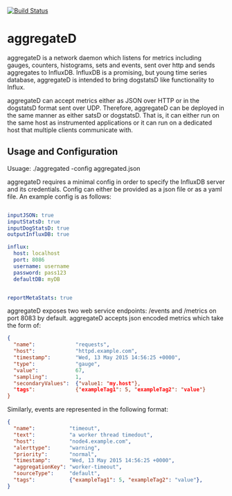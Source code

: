 [![Build Status](https://travis-ci.org/ccpgames/aggregateD.svg?branch=master)](https://travis-ci.org/ccpgames/ccp-aggregateD)

aggregateD
===========

aggregateD is a network daemon which listens for metrics including gauges, counters, histograms, sets and events, sent over http and sends aggregates to InfluxDB. InfluxDB is a promising, but young time series database, aggregateD is intended to bring dogstatsD like functionality to Influx.

aggregateD can accept metrics either as JSON over HTTP or in the dogstatsD format sent over UDP.  Therefore, aggregateD can be deployed in the same manner as either satsD or dogstatsD. That is, it can either run on the same host as instrumented applications or it can run on a dedicated host that multiple clients communicate with.

Usage and Configuration
-----------------------

Usuage:
  ./aggregated -config aggregated.json

aggregateD requires a minimal config in order to specify the InfluxDB server and its credentials. Config can either be provided as a json file or as a yaml file. An example config is as follows:
  ```yaml

inputJSON: true
inputStatsD: true
inputDogStatsD: true
outputInfluxDB: true

influx:
    host: localhost
    port: 8086
    username: username
    password: pass123
    defaultDB: myDB


reportMetaStats: true
  ```

aggregateD exposes two web service endpoints: /events and /metrics on port 8083 by default. aggregateD accepts json encoded metrics which take the form of:

  ```json
  {
  	"name":      		"requests",
  	"host":      		"httpd.example.com",
  	"timestamp": 		"Wed, 13 May 2015 14:56:25 +0000",
  	"type":      		"gauge",
  	"value":     		67,
  	"sampling":  		1,
	"secondaryValues": 	{"value1: "my.host"},
  	"tags":      		{"exampleTag1": 5, "exampleTag2": "value"}
  }
  ```
Similarly, events are represented in the following format:

  ```json
  {
    "name":           "timeout",
    "text":           "a worker thread timedout",
    "host":           "node4.example.com",
    "alerttype":      "warning",
    "priority":       "normal",
    "timestamp":      "Wed, 13 May 2015 14:56:25 +0000",
    "aggregationKey": "worker-timeout",
    "sourceType":     "default",
    "tags":           {"exampleTag1": 5, "exampleTag2": "value"},
  }
  ```
